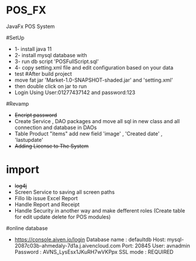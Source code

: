 # POS_FX 
JavaFx POS System

#SetUp
- 1- install java 11
- 2- install mysql database with
- 3- run db script 'POSFullScript.sql'
- 4- copy setting.xml file and edit configuration based on your data
- test
#After build project
- move fat jar 'Market-1.0-SNAPSHOT-shaded.jar' and 'setting.xml'
- then double click on jar to run
- Login Using User:01277437142 and password:123

#Revamp 
- ~~Encript password~~
- Create Service , DAO packages and move all sql in new class and all connection and database in DAOs
- Table Product "items" add new field 'image' , 'Created date' , 'lastupdate'
- ~~Adding License to The System~~
# import
- ~~log4j~~
- Screen Service to saving all screen paths 
- Fillo lib issue Excel Report
- Handle Report and Receipt
- Handle Security in another way and make defferent roles (Create table for edit update delete for POS modules)





#online database
- https://console.aiven.io/login
Database name : defaultdb
Host: mysql-2087c03b-ahmedaly-7d1a.j.aivencloud.com
Port: 20845
User: avnadmin
Password : AVNS_LysEsx1JKuRH7wVKPpx
SSL mode : REQUIRED
